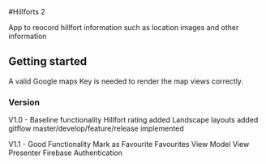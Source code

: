 #Hillforts 2

App to reocord hillfort information such as location images and other information

## Getting started

A valid Google maps Key is needed to render the map views correctly.

### Version
V1.0 - Baseline functionality
    Hillfort rating added
    Landscape layouts added
    gitflow master/develop/feature/release implemented

V1.1 - Good Functionality
        Mark as Favourite
        Favourites View
        Model View Presenter
        Firebase Authentication